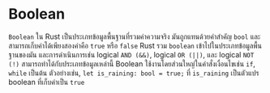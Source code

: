 # Boolean

`Boolean` ใน Rust เป็นประเภทข้อมูลพื้นฐานที่รวมค่าความจริง มันถูกแทนด้วยคำสำคัญ `bool` และสามารถเก็บค่าได้เพียงสองค่าคือ `true` หรือ `false` Rust รวม `boolean` เข้าไปในประเภทข้อมูลพื้นฐานของมัน และการดำเนินการเช่น logical `AND (&&)`, logical `OR (||)`, และ logical `NOT (!)` สามารถทำได้กับประเภทข้อมูลเหล่านี้ Boolean ใช้งานโดยส่วนใหญ่ในคำสั่งเงื่อนไขเช่น `if`, `while` เป็นต้น ตัวอย่างเช่น, `let is_raining: bool = true;` ที่ `is_raining` เป็นตัวแปร boolean ที่เก็บค่าเป็น `true`